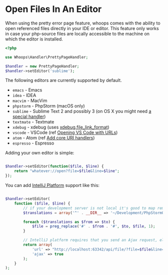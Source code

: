 # Open Files In An Editor

When using the pretty error page feature, whoops comes with the ability to
open referenced files directly in your IDE or editor.
This feature only works in case your php-source files are locally accessible to the machine on which the editor is installed.

```php
<?php

use Whoops\Handler\PrettyPageHandler;

$handler = new PrettyPageHandler;
$handler->setEditor('sublime');
```

The following editors are currently supported by default.

- `emacs`    - Emacs
- `idea`     - IDEA
- `macvim`   - MacVim
- `phpstorm` - PhpStorm (macOS only)
- `sublime`  - Sublime Text 2 and possibly 3 (on OS X you might need [a special handler](https://github.com/inopinatus/sublime_url))
- `textmate` - Textmate
- `xdebug`   - xdebug (uses [xdebug.file_link_format](http://xdebug.org/docs/all_settings#file_link_format))
- `vscode`   - VSCode (ref [Opening VS Code with URLs](https://code.visualstudio.com/docs/editor/command-line#_opening-vs-code-with-urls))
- `atom`     - Atom (ref [Add core URI handlers](https://github.com/atom/atom/pull/15935))
- `espresso` - Espresso

Adding your own editor is simple:

```php

$handler->setEditor(function($file, $line) {
    return "whatever://open?file=$file&line=$line";
});

```

You can add [IntelliJ Platform](https://github.com/pinepain/PhpStormOpener#phpstormopener) support like this:
```php

$handler->setEditor(
    function ($file, $line) {
        // if your development server is not local it's good to map remote files to local
        $translations = array('^' . __DIR__ => '~/Development/PhpStormOpener'); // change to your path

        foreach ($translations as $from => $to) {
            $file = preg_replace('#' . $from . '#', $to, $file, 1);
        }

        // IntelliJ platform requires that you send an Ajax request, else the browser will quit the page
        return array(
            'url' => "http://localhost:63342/api/file/?file=$file&line=$line",
            'ajax' => true
        );
    }
);

```
